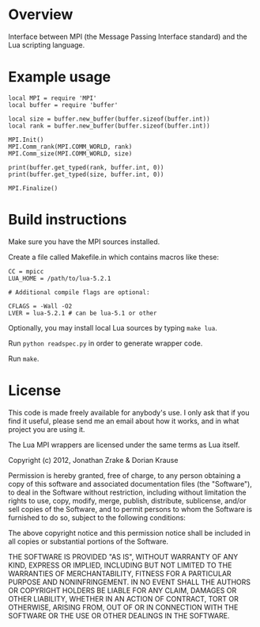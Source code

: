 
# Overview

Interface between MPI (the Message Passing Interface standard) and the Lua
scripting language.


# Example usage

    local MPI = require 'MPI'
    local buffer = require 'buffer'

    local size = buffer.new_buffer(buffer.sizeof(buffer.int))
    local rank = buffer.new_buffer(buffer.sizeof(buffer.int))

    MPI.Init()
    MPI.Comm_rank(MPI.COMM_WORLD, rank)
    MPI.Comm_size(MPI.COMM_WORLD, size)
   
    print(buffer.get_typed(rank, buffer.int, 0))
    print(buffer.get_typed(size, buffer.int, 0))
   
    MPI.Finalize()


# Build instructions

Make sure you have the MPI sources installed.


Create a file called Makefile.in which contains macros like these:

    CC = mpicc
    LUA_HOME = /path/to/lua-5.2.1

    # Additional compile flags are optional:

    CFLAGS = -Wall -O2
    LVER = lua-5.2.1 # can be lua-5.1 or other


Optionally, you may install local Lua sources by typing `make lua`.


Run `python readspec.py` in order to generate wrapper code.


Run `make`.



# License

This code is made freely available for anybody's use. I only ask that if you
find it useful, please send me an email about how it works, and in what project
you are using it.


The Lua MPI wrappers are licensed under the same terms as Lua itself.

Copyright (c) 2012, Jonathan Zrake & Dorian Krause

Permission is hereby granted, free of charge, to any person obtaining a copy of
this software and associated documentation files (the "Software"), to deal in
the Software without restriction, including without limitation the rights to
use, copy, modify, merge, publish, distribute, sublicense, and/or sell copies of
the Software, and to permit persons to whom the Software is furnished to do so,
subject to the following conditions:

The above copyright notice and this permission notice shall be included in all
copies or substantial portions of the Software.

THE SOFTWARE IS PROVIDED "AS IS", WITHOUT WARRANTY OF ANY KIND, EXPRESS OR
IMPLIED, INCLUDING BUT NOT LIMITED TO THE WARRANTIES OF MERCHANTABILITY, FITNESS
FOR A PARTICULAR PURPOSE AND NONINFRINGEMENT. IN NO EVENT SHALL THE AUTHORS OR
COPYRIGHT HOLDERS BE LIABLE FOR ANY CLAIM, DAMAGES OR OTHER LIABILITY, WHETHER
IN AN ACTION OF CONTRACT, TORT OR OTHERWISE, ARISING FROM, OUT OF OR IN
CONNECTION WITH THE SOFTWARE OR THE USE OR OTHER DEALINGS IN THE SOFTWARE.
